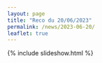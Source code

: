 ```yaml
---
layout: page
title: "Reco du 20/06/2023"
permalink: /news/2023-06-20/
leaflet: true
---
```

{% include slideshow.html %}